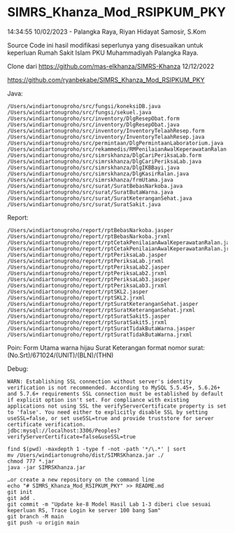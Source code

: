 # SIMRS_Khanza_Mod_RSIPKUM_PKY

14:34:55 10/02/2023 - Palangka Raya, Riyan Hidayat Samosir, S.Kom

Source Code ini hasil modifikasi seperlunya yang disesuaikan untuk keperluan Rumah Sakit Islam PKU Muhammadiyah Palangka Raya.

Clone dari https://github.com/mas-elkhanza/SIMRS-Khanza 12/12/2022

https://github.com/ryanbekabe/SIMRS_Khanza_Mod_RSIPKUM_PKY

Java:
```git
/Users/windiartonugroho/src/fungsi/koneksiDB.java
/Users/windiartonugroho/src/fungsi/sekuel.java
/Users/windiartonugroho/src/inventory/DlgResepObat.form
/Users/windiartonugroho/src/inventory/DlgResepObat.java
/Users/windiartonugroho/src/inventory/InventoryTelaahResep.form
/Users/windiartonugroho/src/inventory/InventoryTelaahResep.java
/Users/windiartonugroho/src/permintaan/DlgPermintaanLaboratorium.java
/Users/windiartonugroho/src/rekammedis/RMPenilaianAwalKeperawatanRalan.java
/Users/windiartonugroho/src/simrskhanza/DlgCariPeriksaLab.form
/Users/windiartonugroho/src/simrskhanza/DlgCariPeriksaLab.java
/Users/windiartonugroho/src/simrskhanza/DlgIKBBayi.java
/Users/windiartonugroho/src/simrskhanza/DlgKasirRalan.java
/Users/windiartonugroho/src/simrskhanza/frmUtama.java
/Users/windiartonugroho/src/surat/SuratBebasNarkoba.java
/Users/windiartonugroho/src/surat/SuratButaWarna.java
/Users/windiartonugroho/src/surat/SuratKeteranganSehat.java
/Users/windiartonugroho/src/surat/SuratSakit.java
```

Report:
```git
/Users/windiartonugroho/report/rptBebasNarkoba.jasper
/Users/windiartonugroho/report/rptBebasNarkoba.jrxml
/Users/windiartonugroho/report/rptCetakPenilaianAwalKeperawatanRalan.jasper
/Users/windiartonugroho/report/rptCetakPenilaianAwalKeperawatanRalan.jrxml
/Users/windiartonugroho/report/rptPeriksaLab.jasper
/Users/windiartonugroho/report/rptPeriksaLab.jrxml
/Users/windiartonugroho/report/rptPeriksaLab2.jasper
/Users/windiartonugroho/report/rptPeriksaLab2.jrxml
/Users/windiartonugroho/report/rptPeriksaLab3.jasper
/Users/windiartonugroho/report/rptPeriksaLab3.jrxml
/Users/windiartonugroho/report/rptSKL2.jasper
/Users/windiartonugroho/report/rptSKL2.jrxml
/Users/windiartonugroho/report/rptSuratKeteranganSehat.jasper
/Users/windiartonugroho/report/rptSuratKeteranganSehat.jrxml
/Users/windiartonugroho/report/rptSuratSakit5.jasper
/Users/windiartonugroho/report/rptSuratSakit5.jrxml
/Users/windiartonugroho/report/rptSuratTidakButaWarna.jasper
/Users/windiartonugroho/report/rptSuratTidakButaWarna.jrxml
```

Poin:
Form Utama warna hijau
Surat Keterangan format nomor surat: (No.Srt)/671024/(UNIT)/(BLN)/(THN)

Debug:
```git
WARN: Establishing SSL connection without server's identity verification is not recommended. According to MySQL 5.5.45+, 5.6.26+ and 5.7.6+ requirements SSL connection must be established by default if explicit option isn't set. For compliance with existing applications not using SSL the verifyServerCertificate property is set to 'false'. You need either to explicitly disable SSL by setting useSSL=false, or set useSSL=true and provide truststore for server certificate verification.
jdbc:mysql://localhost:3306/Peoples?verifyServerCertificate=false&useSSL=true
```
```git
find $(pwd) -maxdepth 1 -type f -not -path '*/\.*' | sort
mv /Users/windiartonugroho/dist/SIMRSKhanza.jar ./
chmod 777 *.jar
java -jar SIMRSKhanza.jar
```

```git
…or create a new repository on the command line
echo "# SIMRS_Khanza_Mod_RSIPKUM_PKY" >> README.md
git init
git add .
git commit -m "Update ke-8 Model Hasil Lab 1-3 diberi clue sesuai keperluan RS, Trace Login ke server 100 bang Sam"
git branch -M main
git push -u origin main
```
